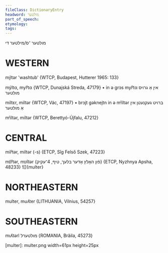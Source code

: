 ```yaml
---
fileClass: DictionaryEntry
headword: מולטער
part_of_speech: 
etymology: 
tags: 
---
```

מולטער
־ס/מילטער
די

WESTERN
========

mi̯ltər 'washtub' {WTCP, Budapest, Hutterer 1965: 133}

mýltα, mylʲtα {WTCP, Dunajská Streda, 47179}
	•	in ə grɔs mylʲtα אין אַ גרויס מולטער

miltɛr, miltər {WTCP, Vác, 47197}
	•	brɔjt gəknejtn in ə mʲiltər ברויט געקנעטן אין אַ מולטער

mʲiltər, miltər {WTCP, Berettyó-Újfalu, 47212}

CENTRAL
========

milʲtər, miltər (-s) {ETCP, Sîg Felső Szek, 47223}

mɪ́lʲtər, mɪʎtər {פֿון האָלץ אָדער בלעך, טיף, 4־עקיק} {ETCP, Nyzhnya Apsha, 48233}
![]{multer}

NORTHEASTERN
==============

multer, muʎter {LITHUANIA, Vilnius, 54257}

SOUTHEASTERN
==============

mɩʎtərl מולטערל {ROMANIA, Brăila, 45273}


[multer]: multer.png width=61px height=25px